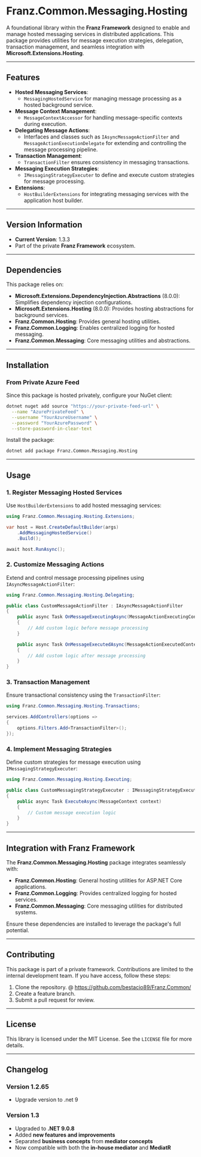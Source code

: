 ﻿# **Franz.Common.Messaging.Hosting**

A foundational library within the **Franz Framework** designed to enable and manage hosted messaging services in distributed applications. This package provides utilities for message execution strategies, delegation, transaction management, and seamless integration with **Microsoft.Extensions.Hosting**.

---

## **Features**

- **Hosted Messaging Services**:
  - `MessagingHostedService` for managing message processing as a hosted background service.
- **Message Context Management**:
  - `MessageContextAccessor` for handling message-specific contexts during execution.
- **Delegating Message Actions**:
  - Interfaces and classes such as `IAsyncMessageActionFilter` and `MessageActionExecutionDelegate` for extending and controlling the message processing pipeline.
- **Transaction Management**:
  - `TransactionFilter` ensures consistency in messaging transactions.
- **Messaging Execution Strategies**:
  - `IMessagingStrategyExecuter` to define and execute custom strategies for message processing.
- **Extensions**:
  - `HostBuilderExtensions` for integrating messaging services with the application host builder.

---

## **Version Information**

- **Current Version**: 1.3.3
- Part of the private **Franz Framework** ecosystem.

---

## **Dependencies**

This package relies on:
- **Microsoft.Extensions.DependencyInjection.Abstractions** (8.0.0): Simplifies dependency injection configurations.
- **Microsoft.Extensions.Hosting** (8.0.0): Provides hosting abstractions for background services.
- **Franz.Common.Hosting**: Provides general hosting utilities.
- **Franz.Common.Logging**: Enables centralized logging for hosted messaging.
- **Franz.Common.Messaging**: Core messaging utilities and abstractions.

---

## **Installation**

### **From Private Azure Feed**
Since this package is hosted privately, configure your NuGet client:

```bash
dotnet nuget add source "https://your-private-feed-url" \
  --name "AzurePrivateFeed" \
  --username "YourAzureUsername" \
  --password "YourAzurePassword" \
  --store-password-in-clear-text
```

Install the package:

```bash
dotnet add package Franz.Common.Messaging.Hosting  
```

---

## **Usage**

### **1. Register Messaging Hosted Services**

Use `HostBuilderExtensions` to add hosted messaging services:

```csharp
using Franz.Common.Messaging.Hosting.Extensions;

var host = Host.CreateDefaultBuilder(args)
    .AddMessagingHostedService()
    .Build();

await host.RunAsync();
```

### **2. Customize Messaging Actions**

Extend and control message processing pipelines using `IAsyncMessageActionFilter`:

```csharp
using Franz.Common.Messaging.Hosting.Delegating;

public class CustomMessageActionFilter : IAsyncMessageActionFilter
{
    public async Task OnMessageExecutingAsync(MessageActionExecutingContext context)
    {
        // Add custom logic before message processing
    }

    public async Task OnMessageExecutedAsync(MessageActionExecutedContext context)
    {
        // Add custom logic after message processing
    }
}
```

### **3. Transaction Management**

Ensure transactional consistency using the `TransactionFilter`:

```csharp
using Franz.Common.Messaging.Hosting.Transactions;

services.AddControllers(options =>
{
    options.Filters.Add<TransactionFilter>();
});
```

### **4. Implement Messaging Strategies**

Define custom strategies for message execution using `IMessagingStrategyExecuter`:

```csharp
using Franz.Common.Messaging.Hosting.Executing;

public class CustomMessagingStrategyExecuter : IMessagingStrategyExecuter
{
    public async Task ExecuteAsync(MessageContext context)
    {
        // Custom message execution logic
    }
}
```

---

## **Integration with Franz Framework**

The **Franz.Common.Messaging.Hosting** package integrates seamlessly with:
- **Franz.Common.Hosting**: General hosting utilities for ASP.NET Core applications.
- **Franz.Common.Logging**: Provides centralized logging for hosted services.
- **Franz.Common.Messaging**: Core messaging utilities for distributed systems.

Ensure these dependencies are installed to leverage the package's full potential.

---

## **Contributing**

This package is part of a private framework. Contributions are limited to the internal development team. If you have access, follow these steps:
1. Clone the repository. @ https://github.com/bestacio89/Franz.Common/
2. Create a feature branch.
3. Submit a pull request for review.

---

## **License**

This library is licensed under the MIT License. See the `LICENSE` file for more details.

---

## **Changelog**

### Version 1.2.65
- Upgrade version to .net 9


### Version 1.3
- Upgraded to **.NET 9.0.8**
- Added **new features and improvements**
- Separated **business concepts** from **mediator concepts**
- Now compatible with both the **in-house mediator** and **MediatR**